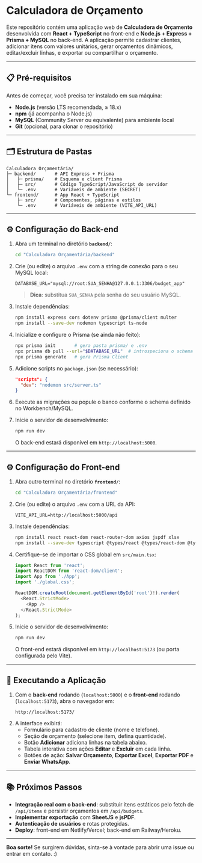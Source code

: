 # Calculadora de Orçamento

Este repositório contém uma aplicação web de **Calculadora de Orçamento** desenvolvida com **React + TypeScript** no front-end e **Node.js + Express + Prisma + MySQL** no back-end. A aplicação permite cadastrar clientes, adicionar itens com valores unitários, gerar orçamentos dinâmicos, editar/excluir linhas, e exportar ou compartilhar o orçamento.

---

## 📋 Pré-requisitos

Antes de começar, você precisa ter instalado em sua máquina:

- **Node.js** (versão LTS recomendada, ≥ 18.x)
- **npm** (já acompanha o Node.js)
- **MySQL** (Community Server ou equivalente) para ambiente local
- **Git** (opcional, para clonar o repositório)

---

## 🗂️ Estrutura de Pastas

```
Calculadora Orçamentária/
├─ backend/       # API Express + Prisma
│   ├─ prisma/    # Esquema e client Prisma
│   ├─ src/       # Código TypeScript/JavaScript do servidor
│   └─ .env       # Variáveis de ambiente (SECRET)
└─ frontend/      # App React + TypeScript
    ├─ src/       # Componentes, páginas e estilos
    └─ .env       # Variáveis de ambiente (VITE_API_URL)
```

---

## ⚙️ Configuração do Back-end

1. Abra um terminal no diretório **`backend/`**:
   ```bash
   cd "Calculadora Orçamentária/backend"
   ```

2. Crie (ou edite) o arquivo `.env` com a string de conexão para o seu MySQL local:
   ```env
   DATABASE_URL="mysql://root:SUA_SENHA@127.0.0.1:3306/budget_app"
   ```
   > **Dica**: substitua `SUA_SENHA` pela senha do seu usuário MySQL.

3. Instale dependências:
   ```bash
   npm install express cors dotenv prisma @prisma/client multer
   npm install --save-dev nodemon typescript ts-node
   ```

4. Inicialize e configure o Prisma (se ainda não feito):
   ```bash
   npx prisma init       # gera pasta prisma/ e .env
   npx prisma db pull --url="$DATABASE_URL"  # introspeciona o schema existente
   npx prisma generate   # gera Prisma Client
   ```

5. Adicione scripts no `package.json` (se necessário):
   ```json
   "scripts": {
     "dev": "nodemon src/server.ts"
   }
   ```

6. Execute as migrações ou popule o banco conforme o schema definido no Workbench/MySQL.

7. Inicie o servidor de desenvolvimento:
   ```bash
   npm run dev
   ```
   O back-end estará disponível em `http://localhost:5000`.

---

## ⚙️ Configuração do Front-end

1. Abra outro terminal no diretório **`frontend/`**:
   ```bash
   cd "Calculadora Orçamentária/frontend"
   ```

2. Crie (ou edite) o arquivo `.env` com a URL da API:
   ```env
   VITE_API_URL=http://localhost:5000/api
   ```

3. Instale dependências:
   ```bash
   npm install react react-dom react-router-dom axios jspdf xlsx
   npm install --save-dev typescript @types/react @types/react-dom @types/react-router-dom
   ```

4. Certifique-se de importar o CSS global em `src/main.tsx`:
   ```ts
   import React from 'react';
   import ReactDOM from 'react-dom/client';
   import App from './App';
   import './global.css';

   ReactDOM.createRoot(document.getElementById('root')!).render(
     <React.StrictMode>
       <App />
     </React.StrictMode>
   );
   ```

5. Inicie o servidor de desenvolvimento:
   ```bash
   npm run dev
   ```
   O front-end estará disponível em `http://localhost:5173` (ou porta configurada pelo Vite).

---

## 🚀 Executando a Aplicação

1. Com o **back-end** rodando (`localhost:5000`) e o **front-end** rodando (`localhost:5173`), abra o navegador em:
   ```
   http://localhost:5173/
   ```
2. A interface exibirá:
   - Formulário para cadastro de cliente (nome e telefone).
   - Seção de orçamento (selecione item, defina quantidade).
   - Botão **Adicionar** adiciona linhas na tabela abaixo.
   - Tabela interativa com ações **Editar** e **Excluir** em cada linha.
   - Botões de ação: **Salvar Orçamento**, **Exportar Excel**, **Exportar PDF** e **Enviar WhatsApp**.

---

## 📚 Próximos Passos

- **Integração real com o back-end**: substituir itens estáticos pelo fetch de `/api/items` e persistir orçamentos em `/api/budgets`.
- **Implementar exportação** com **SheetJS** e **jsPDF**.
- **Autenticação de usuários** e rotas protegidas.
- **Deploy**: front-end em Netlify/Vercel; back-end em Railway/Heroku.

---

**Boa sorte!** Se surgirem dúvidas, sinta-se à vontade para abrir uma issue ou entrar em contato. :)

